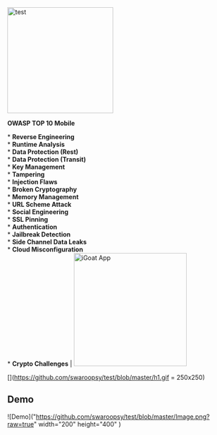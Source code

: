 <img align="righe" alt="test" src="https://github.com/swaroopsy/test/blob/master/h1.gif?raw=true" width="240" title="iGoat App">


__OWASP TOP 10 Mobile__ </br><p align="left">* __Reverse Engineering__</br>* __Runtime Analysis__</br>* __Data Protection (Rest)__</br>* __Data Protection (Transit)__</br>* __Key Management__</br>* __Tampering__</br>* __Injection Flaws__</br>* __Broken Cryptography__</br>* __Memory Management__</br>* __URL Scheme Attack__</br>* __Social Engineering__</br>* __SSL Pinning__</br>* __Authentication__</br>* __Jailbreak Detection__</br>* __Side Channel Data Leaks__</br>* __Cloud Misconfiguration__</br>* __Crypto Challenges__ | <img src="https://github.com/swaroopsy/test/blob/master/h1.gif?raw=true" width="256" title="iGoat App">



[](https://github.com/swaroopsy/test/blob/master/h1.gif = 250x250)


## Demo
![Demo]("https://github.com/swaroopsy/test/blob/master/Image.png?raw=true" width="200" height="400" )

